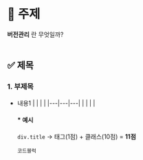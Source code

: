 # 📝 주제
**버전관리** 란 무엇일까?
<br></br>
## ✅ 제목
### 1. 부제목
- 내용1
  |   |   |   |
  |---|---|---|
  |   |   |   |
    #### * 예시
  
    `div.title` → 태그(1점) + 클래스(10점) = **11점**
  
    ```
    코드블럭
    ```

